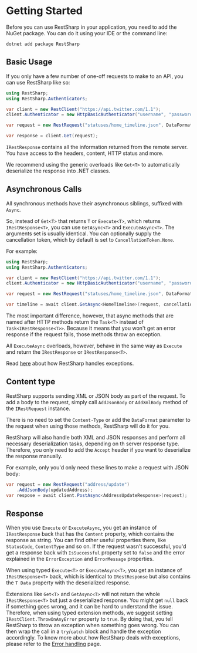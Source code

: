 # Getting Started

Before you can use RestSharp in your application, you need to add the NuGet package. You can do it using your IDE or the command line:

```
dotnet add package RestSharp
```

## Basic Usage

If you only have a few number of one-off requests to make to an API, you can use RestSharp like so:

```csharp
using RestSharp;
using RestSharp.Authenticators;

var client = new RestClient("https://api.twitter.com/1.1");
client.Authenticator = new HttpBasicAuthenticator("username", "password");

var request = new RestRequest("statuses/home_timeline.json", DataFormat.Json);

var response = client.Get(request);
```

`IRestResponse` contains all the information returned from the remote server. 
You have access to the headers, content, HTTP status and more. 

We recommend using the generic overloads like `Get<T>` to automatically deserialize the response into .NET classes. 

## Asynchronous Calls

All synchronous methods have their asynchronous siblings, suffixed with `Async`.

So, instead of `Get<T>` that returns `T` or `Execute<T>`, which returns `IRestResponse<T>`,
you can use `GetAsync<T>` and `ExecuteAsync<T>`. The arguments set is usually identical.
You can optionally supply the cancellation token, which by default is set to `CancellationToken.None`.

For example:

```csharp
using RestSharp;
using RestSharp.Authenticators;

var client = new RestClient("https://api.twitter.com/1.1");
client.Authenticator = new HttpBasicAuthenticator("username", "password");

var request = new RestRequest("statuses/home_timeline.json", DataFormat.Json);

var timeline = await client.GetAsync<HomeTimeline>(request, cancellationToken);
```

The most important difference, however, that async methods that are named after HTTP methods return the `Task<T>` instead of `Task<IRestResponse<T>>`. Because it means that you won't get an error response if the request fails, those methods
throw an exception.

All `ExecuteAsync` overloads, however, behave in the same way as `Execute` and return the `IRestResponse` or `IRestResponse<T>`.

Read [here](../usage/exceptions.md) about how RestSharp handles exceptions.

## Content type

RestSharp supports sending XML or JSON body as part of the request. To add a body to the request, simply call `AddJsonBody` or `AddXmlBody` method of the `IRestRequest` instance.

There is no need to set the `Content-Type` or add the `DataFormat` parameter to the request when using those methods, RestSharp will do it for you.

RestSharp will also handle both XML and JSON responses and perform all necessary deserialization tasks, depending on th server response type. Therefore, you only need to add the `Accept` header if you want to deserialize the response manually.

For example, only you'd only need these lines to make a request with JSON body:

```csharp
var request = new RestRequest("address/update")
    .AddJsonBody(updatedAddress);
var respose = await client.PostAsync<AddressUpdateResponse>(request);
```

## Response

When you use `Execute` or `ExecuteAsync`, you get an instance of `IRestResponse` back that has the `Content` property, which contains the response as string. You can find other useful properties there, like `StatusCode`, `ContentType` and so on. If the request wasn't successful, you'd get a response back with `IsSuccessful` property set to `false` and the error explained in the `ErrorException` and `ErrorMessage` properties.

When using typed `Execute<T>` or `ExecuteAsync<T>`, you get an instance of `IRestResponse<T>` back, which is identical to `IRestResponse` but also contains the `T Data` property with the deserialized response.

Extensions like `Get<T>` and `GetAsync<T>` will not return the whole `IRestResponse<T>` but just a deserialized response. You might get `null` back if something goes wrong, and it can be hard to understand the issue. Therefore, when using typed extension methods, we suggest setting `IRestClient.ThrowOnAnyError` property to `true`. By doing that, you tell RestSharp to throw an exception when something goes wrong. You can then wrap the call in a `try`/`catch` block and handle the exception accordingly. To know more about how RestSharp deals with exceptions, please refer to the [Error handling](../usage/exceptions.md) page.
